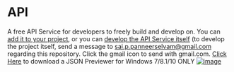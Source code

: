 # API
A free API Service for developers to freely build and develop on. You can [add it to your project](https://github.com/SaiPanneerselvam/API/tree/main/Add), or you can [develop the API Service itself](mailto:sai.p.panneerselvam@gmail.com) (to develop the project itself, send a message to sai.p.panneerselvam@gmail.com regarding this repository. Click the gmail icon to send with gmail.com.
[Click Here](https://github.com/SaiPanneerselvam/API/raw/main/Apps/JSON%20Previewer.exe) to download a JSON Previewer for Windows 7/8.1/10 ONLY
[![image](https://user-images.githubusercontent.com/89541946/156431327-1a914ce2-fd06-402c-9c02-9baf90907f97.png)](https://mail.google.com/mail/u/0/?fs=1&tf=cm&to&su=SU+-+Contribute&body=I%20would%20like%20to%20be%20a%20contributor%20to%20SaiPanneerselvam/API.)
